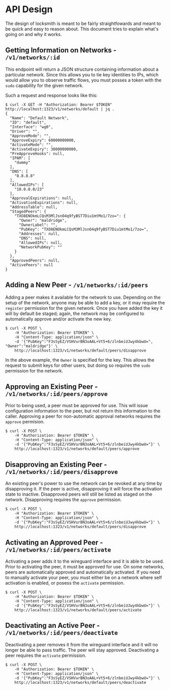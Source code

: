 # API Design

The design of locksmith is meant to be fairly straightfowards and
meant to be quick and easy to reason about.  This document tries to
explain what's going on and why it works.

## Getting Information on Networks - `/v1/networks/:id`

This endpoint will return a JSON structure containing information
about a particular network.  Since this allows you to tie key
identities to IPs, which would allow you to observe traffic flows, you
must posses a token with the `sudo` capability for the given network.

Such a request and response looks like this:

```
$ curl -X GET -H "Authorization: Bearer $TOKEN" http://localhost:1323/v1/networks/default | jq .
{
  "Name": "Default Network",
  "ID": "default",
  "Interface": "wg0",
  "Driver": "",
  "ApproveMode": "",
  "ApproveExpiry": 60000000000,
  "ActivateMode": "",
  "ActivateExpiry": 30000000000,
  "PreApproveHooks": null,
  "IPAM": [
    "dummy"
  ],
  "DNS": [
    "8.8.8.8"
  ],
  "AllowedIPs": [
    "10.0.0.0/23"
  ],
  "ApprovalExpirations": null,
  "ActivationExpirations": null,
  "AddressTable": null,
  "StagedPeers": {
    "TXO8ENOkmLCQsM3MlJsnO4q9fyBST7Diu1mtMo1/7zo=": {
      "Owner": "maldridge",
      "OwnerLabel": "",
      "PubKey": "TXO8ENOkmLCQsM3MlJsnO4q9fyBST7Diu1mtMo1/7zo=",
      "Addresses": null,
      "DNS": null,
      "AllowedIPs": null,
      "NetworkPubKey": ""
    }
  },
  "ApprovedPeers": null,
  "ActivePeers": null
}
```

## Adding a New Peer - `/v1/networks/:id/peers`

Adding a peer makes it available for the network to use.  Depending on
the setup of the network, anyone may be able to add a key, or it may
require the `register` permission for the given network.  Once you
have added the key it will by default be staged; again, the network
may be configured to automatically approve and/or activate the new
key.

```
$ curl -X POST \
    -H "Authorization: Bearer $TOKEN" \
    -H "Content-Type: application/json" \
    -d '{"PubKey":"F3sSyEZ/VSHVurBN3oAAL+Vt5+6/zlnbeiUJwy4kbwU=", "Owner":"maldridge"}' \
    http://localhost:1323/v1/networks/default/peers/disapprove
```

In the above example, the `Owner` is specified for the key.  This
allows the request to submit keys for other users, but doing so
requires the `sudo` permission for the network.

## Approving an Existing Peer - `/v1/networks/:id/peers/approve`

Prior to being used, a peer must be approved for use.  This will issue
configuration information to the peer, but not return this information
to the caller.  Approving a peer for non-automatic approval networks
requires the `approve` permision.

```
$ curl -X POST \
    -H "Authorization: Bearer $TOKEN" \
    -H "Content-Type: application/json" \
    -d '{"PubKey":"F3sSyEZ/VSHVurBN3oAAL+Vt5+6/zlnbeiUJwy4kbwU="}' \
    http://localhost:1323/v1/networks/default/peers/approve
```

## Disapproving an Existing Peer - `/v1/networks/:id/peers/disapprove`

An existing peer's power to use the network can be revoked at any time
by disapproving it.  If the peer is active, disapproving it will force
the activation state to inactive.  Disapproved peers will still be
listed as staged on the network.  Disapproving requires the `approve`
permission.

```
$ curl -X POST \
    -H "Authorization: Bearer $TOKEN" \
    -H "Content-Type: application/json" \
    -d '{"PubKey":"F3sSyEZ/VSHVurBN3oAAL+Vt5+6/zlnbeiUJwy4kbwU="}' \
    http://localhost:1323/v1/networks/default/peers/disapprove
```

## Activating an Approved Peer - `/v1/networks/:id/peers/activate`

Activating a peer adds it to the wireguard interface and it is able to
be used.  Prior to activating the peer, it must be approved for use.
On some networks, peers are automatically approved and automatically
activated.  If you need to manually activate your peer, you must
either be on a network where self activation is enabled, or posess the
`activate` permission.

```
$ curl -X POST \
    -H "Authorization: Bearer $TOKEN" \
    -H "Content-Type: application/json" \
    -d '{"PubKey":"F3sSyEZ/VSHVurBN3oAAL+Vt5+6/zlnbeiUJwy4kbwU="}' \
    http://localhost:1323/v1/networks/default/peers/activate
```


## Deactivating an Active Peer - `/v1/networks/:id/peers/deactivate`

Deactivating a peer removes it from the wireguard interface and it
will no longer be able to pass traffic.  The peer will stay approved.
Deactivating a peer requires the `activate` permission.

```
$ curl -X POST \
    -H "Authorization: Bearer $TOKEN" \
    -H "Content-Type: application/json" \
    -d '{"PubKey":"F3sSyEZ/VSHVurBN3oAAL+Vt5+6/zlnbeiUJwy4kbwU="}' \
    http://localhost:1323/v1/networks/default/peers/deactivate
```
